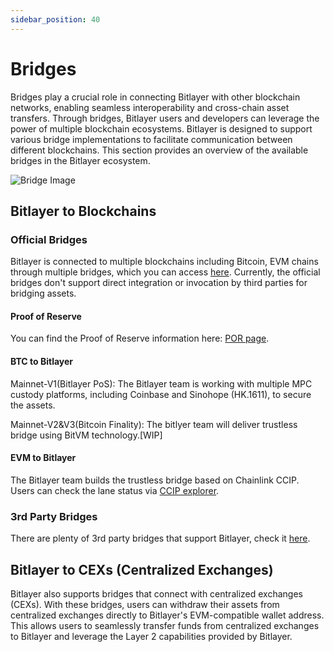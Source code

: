 ```yaml
---
sidebar_position: 40
---
```


# Bridges

Bridges play a crucial role in connecting Bitlayer with other blockchain networks, enabling seamless interoperability and cross-chain asset transfers. Through bridges, Bitlayer users and developers can leverage the power of multiple blockchain ecosystems. Bitlayer is designed to support various bridge implementations to facilitate communication between different blockchains. This section provides an overview of the available bridges in the Bitlayer ecosystem.

![Bridge Image](/img/BitlayerNetwork/bridge.png)

## Bitlayer to Blockchains

### Official Bridges

Bitlayer is connected to multiple blockchains including Bitcoin, EVM chains through multiple bridges, which you can access [here](https://www.bitlayer.org/bridge/).
Currently, the official bridges don't support direct integration or invocation by third parties for bridging assets. 

#### Proof of Reserve

You can find the Proof of Reserve information here: [POR page](./POR).

#### BTC to Bitlayer

Mainnet-V1(Bitlayer PoS): The Bitlayer team is working with multiple MPC custody platforms, including Coinbase and Sinohope (HK.1611), to secure the assets.

Mainnet-V2&V3(Bitcoin Finality): The bitlyer team will deliver trustless bridge using BitVM technology.[WIP]

#### EVM to Bitlayer 

The Bitlayer team builds the trustless bridge based on Chainlink CCIP. Users can check the lane status via [CCIP explorer](https://ccip.chain.link/status?search=Bitlayer).

### 3rd Party Bridges

There are plenty of 3rd party bridges that support Bitlayer, check it [here](https://www.bitlayer.org/bridge/).

## Bitlayer to CEXs (Centralized Exchanges)

Bitlayer also supports bridges that connect with centralized exchanges (CEXs). With these bridges, users can withdraw their assets from centralized exchanges directly to Bitlayer's EVM-compatible wallet address. This allows users to seamlessly transfer funds from centralized exchanges to Bitlayer and leverage the Layer 2 capabilities provided by Bitlayer.

